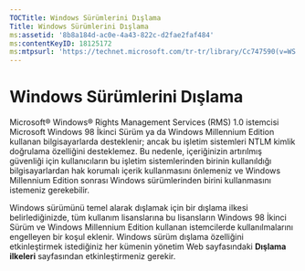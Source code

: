 ```yaml
---
TOCTitle: Windows Sürümlerini Dışlama
Title: Windows Sürümlerini Dışlama
ms:assetid: '8b8a184d-ac0e-4a43-822c-d2fae2faf484'
ms:contentKeyID: 18125172
ms:mtpsurl: 'https://technet.microsoft.com/tr-tr/library/Cc747590(v=WS.10)'
---
```


Windows Sürümlerini Dışlama
===========================

Microsoft® Windows® Rights Management Services (RMS) 1.0 istemcisi Microsoft Windows 98 İkinci Sürüm ya da Windows Millennium Edition kullanan bilgisayarlarda desteklenir; ancak bu işletim sistemleri NTLM kimlik doğrulama özelliğini desteklemez. Bu nedenle, içeriğinizin artırılmış güvenliği için kullanıcıların bu işletim sistemlerinden birinin kullanıldığı bilgisayarlardan hak korumalı içerik kullanmasını önlemeniz ve Windows Millennium Edition sonrası Windows sürümlerinden birini kullanmasını istemeniz gerekebilir.

Windows sürümünü temel alarak dışlamak için bir dışlama ilkesi belirlediğinizde, tüm kullanım lisanslarına bu lisansların Windows 98 İkinci Sürüm ve Windows Millennium Edition kullanan istemcilerde kullanılmalarını engelleyen bir koşul eklenir. Windows sürüm dışlama özelliğini etkinleştirmek istediğiniz her kümenin yönetim Web sayfasındaki **Dışlama ilkeleri** sayfasından etkinleştirmeniz gerekir.
